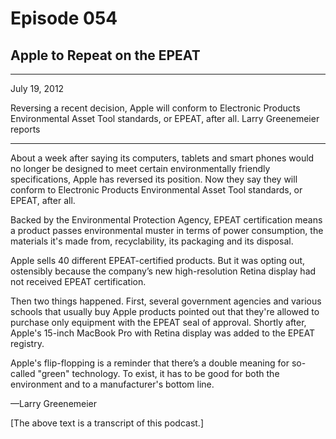 # Episode 054

## Apple to Repeat on the EPEAT

---

July 19, 2012

Reversing a recent decision, Apple will conform to Electronic Products Environmental Asset Tool standards, or EPEAT, after all. Larry Greenemeier reports

---

About a week after saying its computers, tablets and smart phones would no longer be designed to meet certain environmentally friendly specifications, Apple has reversed its position. Now they say they will conform to Electronic Products Environmental Asset Tool standards, or EPEAT, after all.

Backed by the Environmental Protection Agency, EPEAT certification means a product passes environmental muster in terms of power consumption, the materials it's made from, recyclability, its packaging and its disposal.

Apple sells 40 different EPEAT-certified products. But it was opting out, ostensibly because the company’s new high-resolution Retina display had not received EPEAT certification.

Then two things happened. First, several government agencies and various schools that usually buy Apple products pointed out that they're allowed to purchase only equipment with the EPEAT seal of approval. Shortly after, Apple's 15-inch MacBook Pro with Retina display was added to the EPEAT registry.

Apple's flip-flopping is a reminder that there’s a double meaning for so-called "green" technology. To exist, it has to be good for both the environment and to a manufacturer's bottom line.

—Larry Greenemeier

[The above text is a transcript of this podcast.]

